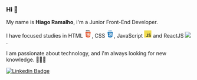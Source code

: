 
### Hi 🤟

My name is **Hiago Ramalho**, i'm a Junior Front-End Developer.

I have focused studies in HTML <img src="https://raw.githubusercontent.com/devicons/devicon/master/icons/html5/html5-original-wordmark.svg" width="20" />, CSS <img src="https://raw.githubusercontent.com/devicons/devicon/master/icons/css3/css3-plain-wordmark.svg" width="20" />, JavaScript <img src="https://raw.githubusercontent.com/devicons/devicon/master/icons/javascript/javascript-original.svg" width="20" /> and ReactJS <img src="https://i.ibb.co/4RHMmLQ/react.png" width="20"/>.

I am passionate about technology, and i'm always looking for new knowledge. 👨‍💻🚀

[![Linkedin Badge](https://img.shields.io/badge/-LinkedIn-blue?style=flat-square&logo=Linkedin&logoColor=white&link=https://www.linkedin.com/in/hiago-ramalho/)](https://www.linkedin.com/in/hiago-ramalho/) 
